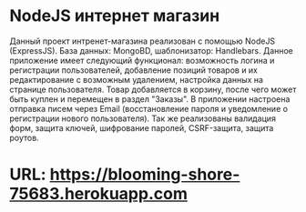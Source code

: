 # NodeJS интернет магазин

Данный проект интренет-магазина реализован с помощью NodeJS (ExpressJS). База данных: MongoBD, шаблонизатор: Handlebars. Данное приложение имеет следующий функционал: возможность логина и регистрации пользователей, добавление позиций товаров и их редактирование с возможным удалением, настройка данных на странице пользователя. Товар добавляется в корзину, после чего может быть куплен и перемещен в раздел "Заказы". В приложении настроена отправка писем через Email (восстановление пароля и уведомление о регистрации нового пользователя). Так же реализованы валидация форм, защита ключей, шифрование паролей, CSRF-защита, защита роутов.

# URL: https://blooming-shore-75683.herokuapp.com
